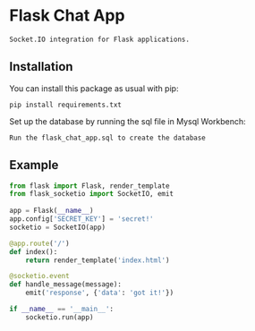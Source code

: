 Flask Chat App
==============
    Socket.IO integration for Flask applications.

Installation
------------

You can install this package as usual with pip:

    pip install requirements.txt

Set up the database by running the sql file in Mysql Workbench:

    Run the flask_chat_app.sql to create the database

Example
-------

```py
from flask import Flask, render_template
from flask_socketio import SocketIO, emit
    
app = Flask(__name__)
app.config['SECRET_KEY'] = 'secret!'
socketio = SocketIO(app)

@app.route('/')
def index():
    return render_template('index.html')

@socketio.event
def handle_message(message):
    emit('response', {'data': 'got it!'})

if __name__ == '__main__':
    socketio.run(app)
```
